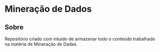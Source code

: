 # Mineração de Dados

## Sobre
Repositório criado com intuido de armazenar todo o conteúdo trabalhado na matéria de Mineração de Dadas.